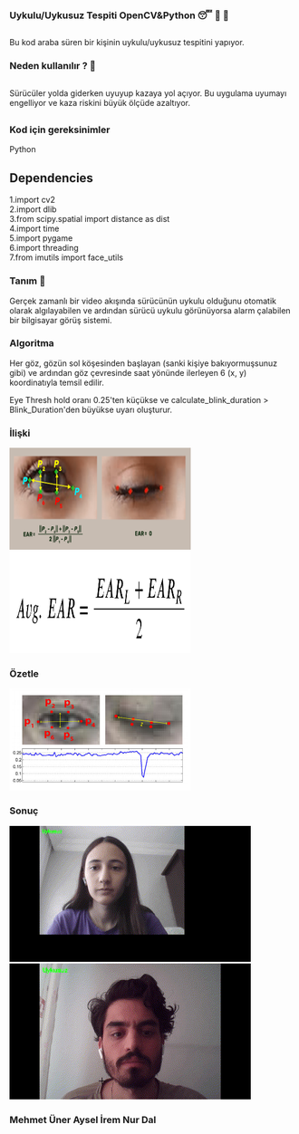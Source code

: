 ### Uykulu/Uykusuz Tespiti OpenCV&Python 😴 🚫 🚗 

##
Bu kod araba süren bir kişinin uykulu/uykusuz tespitini yapıyor.
### Neden kullanılır ? 🎯
##
Sürücüler yolda giderken uyuyup kazaya yol açıyor. Bu uygulama uyumayı engelliyor ve kaza riskini büyük ölçüde azaltıyor.
##
### Kod için gereksinimler
Python

## Dependencies
1.import cv2 <br>
2.import dlib <br>
3.from scipy.spatial import distance as dist <br>
4.import time <br>
5.import pygame <br>
6.import threading <br>
7.from imutils import face_utils

### Tanım 📌
Gerçek zamanlı bir video akışında sürücünün uykulu olduğunu otomatik olarak algılayabilen ve ardından sürücü uykulu görünüyorsa alarm çalabilen bir bilgisayar görüş sistemi.

### Algoritma 
Her göz, gözün sol köşesinden başlayan (sanki kişiye bakıyormuşsunuz gibi) ve ardından göz çevresinde saat yönünde ilerleyen 6 (x, y) koordinatıyla temsil edilir.

Eye Thresh hold oranı 0.25'ten küçükse ve calculate_blink_duration > Blink_Duration'den büyükse uyarı oluşturur.

### İlişki
<img src="https://github.com/mehmetuner/goruntuproje/blob/main/fotograflar/03-driver-drowsiness-detection-EAR-points.png" alt="alt text" width="320" height="180">
<img src="https://github.com/mehmetuner/goruntuproje/blob/main/fotograflar/12-driver-drowsiness-detection-AVG_EAR-equation.png" alt="alt text" width="320" height="180">

### Özetle

<img src="https://github.com/mehmetuner/goruntuproje/blob/main/fotograflar/eye3.jpg" alt="alt text" width="320" height="180">

### Sonuç
![Drowsiness Detection Demo](https://github.com/mehmetuner/goruntuproje/blob/main/fotograflar/Uykulu_Uykusuz1.gif)
![Drowsiness Detection Demo](https://github.com/mehmetuner/goruntuproje/blob/main/fotograflar/Uykulu_Uykusuz.gif)


### Mehmet Üner Aysel İrem Nur Dal
